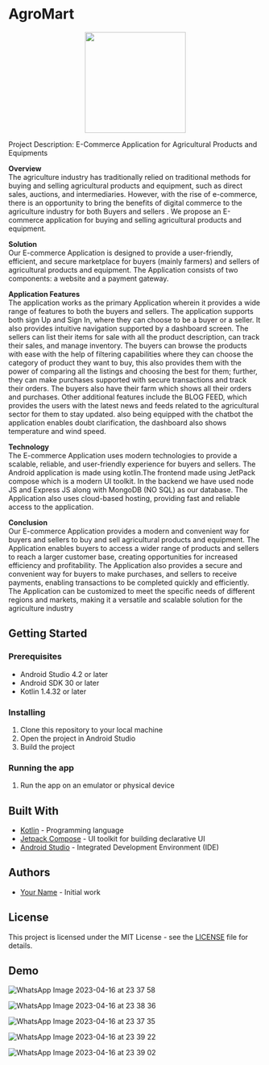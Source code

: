 # AgroMart

<p align="center">
    <img width="200" src="https://user-images.githubusercontent.com/77457296/232320083-ce751a66-01a6-4166-8248-ba73d44fa62f.png">
</p>


Project Description: E-Commerce Application for Agricultural Products and Equipments 

**Overview** \
The agriculture industry has traditionally relied on traditional methods for buying and selling agricultural products and equipment, such as direct sales, auctions, and intermediaries. However, with the rise of e-commerce, there is an opportunity to bring the benefits of digital commerce to the agriculture industry for both Buyers and sellers . We propose an E-commerce application for buying and selling agricultural products and equipment.

**Solution** \
Our E-commerce Application is designed to provide a user-friendly, efficient, and secure marketplace for buyers (mainly farmers) and sellers of agricultural products and equipment. The Application consists of two components: a website and a payment gateway.

**Application Features** \
The application works as the primary Application wherein it provides a wide range of features to both the buyers and sellers.
The application supports both sign Up and Sign In, where they can choose to be a buyer or a seller. It also provides intuitive navigation supported by a dashboard screen.
The sellers can list their items for sale with all the product description, can track their sales, and manage inventory.
The buyers can browse the products with ease with the help of filtering capabilities where they can choose the category of product they want to buy, this also provides them with the power of comparing all the listings and choosing the best for them; further, they can make purchases supported with secure transactions and track their orders. The buyers also have their farm which shows all their orders and purchases.
Other additional features include the BLOG FEED, which provides the users with the latest news and feeds related to the agricultural sector for them to stay updated. also being equipped with the chatbot the application enables doubt clarification, the dashboard also shows temperature and wind speed.


**Technology**\
The E-commerce Application uses modern technologies to provide a scalable, reliable, and user-friendly experience for buyers and sellers. The Android application is made using kotlin.The frontend made using JetPack compose which is a modern UI toolkit. In the backend we have used node JS and Express JS along with MongoDB (NO SQL) as our database. The Application also uses cloud-based hosting, providing fast and reliable access to the application.

**Conclusion** \
Our E-commerce Application provides a modern and convenient way for buyers and sellers to buy and sell agricultural products and equipment. The Application enables buyers to access a wider range of products and sellers to reach a larger customer base, creating opportunities for increased efficiency and profitability. The Application also provides a secure and convenient way for buyers to make purchases, and sellers to receive payments, enabling transactions to be completed quickly and efficiently. The Application can be customized to meet the specific needs of different regions and markets, making it a versatile and scalable solution for the agriculture industry 

## Getting Started

### Prerequisites

- Android Studio 4.2 or later
- Android SDK 30 or later
- Kotlin 1.4.32 or later

### Installing

1. Clone this repository to your local machine
2. Open the project in Android Studio
3. Build the project

### Running the app

1. Run the app on an emulator or physical device

## Built With

- [Kotlin](https://kotlinlang.org/) - Programming language
- [Jetpack Compose](https://developer.android.com/jetpack/compose) - UI toolkit for building declarative UI
- [Android Studio](https://developer.android.com/studio) - Integrated Development Environment (IDE)

## Authors

- [Your Name](https://github.com/yourusername) - Initial work

## License

This project is licensed under the MIT License - see the [LICENSE](LICENSE) file for details.

## Demo

![WhatsApp Image 2023-04-16 at 23 37 58](https://user-images.githubusercontent.com/96692056/232332945-c165ce30-0d43-47ee-be57-928115cdebda.jpg)

![WhatsApp Image 2023-04-16 at 23 38 36](https://user-images.githubusercontent.com/96692056/232332982-78662573-08c7-418b-bf42-5565b24ed596.jpg)

![WhatsApp Image 2023-04-16 at 23 37 35](https://user-images.githubusercontent.com/96692056/232333087-2a4ab9df-c0d4-49b3-9d3e-60cbc597b9a3.jpg)


![WhatsApp Image 2023-04-16 at 23 39 22](https://user-images.githubusercontent.com/96692056/232333046-03699bb3-ab66-49cf-877b-ca58377c87f2.jpg)

![WhatsApp Image 2023-04-16 at 23 39 02](https://user-images.githubusercontent.com/96692056/232333050-e70b09fd-c416-400d-9c75-79e32a04798b.jpg)





